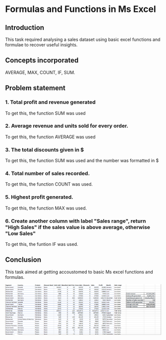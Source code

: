 # Formulas and Functions in Ms Excel

## Introduction
This task required analysing a sales dataset using basic excel functions and formulae to recover useful insights.

## Concepts incorporated 
AVERAGE, MAX, COUNT, IF, SUM.

## Problem statement
### 1. Total profit and revenue generated

To get this, the function SUM was used
   
### 2. Average revenue and units sold for every order.

To get this, the function AVERAGE was used

### 3. The total discounts given in $

To get this, the function SUM was used and the number was formatted in $

### 4. Total number of sales recorded.

To get this, the function COUNT was used.
   
### 5. Highest profit generated.

To get this, the function MAX was used.
  
### 6. Create another column with label "Sales range", return "High Sales" if the sales value is above average, otherwise "Low Sales"

To get this, the funtion IF was used.

## Conclusion
This task aimed at getting accoustomed to basic Ms excel functions and formulas.

![](Task2-Excel_functions-formulas.png)



    
